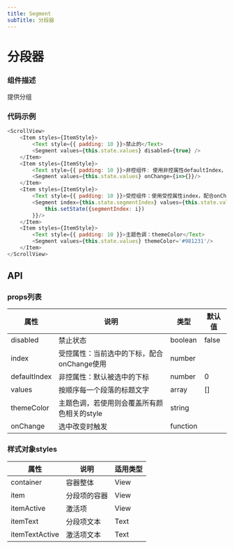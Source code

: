 ```yaml
---
title: Segment
subTitle: 分段器
---
```


# 分段器

### 组件描述
提供分组

### 代码示例
~~~js
<ScrollView>
	<Item styles={ItemStyle}>
		<Text style={{ padding: 10 }}>禁止的</Text>
		<Segment values={this.state.values} disabled={true} />
	</Item>
	<Item styles={ItemStyle}>
		<Text style={{ padding: 10 }}>非控组件: 使用非控属性defaultIndex，默认0</Text>
		<Segment values={this.state.values} onChange={i=>{}}/>
	</Item>
	<Item styles={ItemStyle}>
		<Text style={{ padding: 10 }}>受控组件：使用受控属性index，配合onChange更新</Text>
		<Segment index={this.state.segmentIndex} values={this.state.values} onChange={i=>{
			this.setState({segmentIndex: i})
		}}/>
	</Item>
	<Item styles={ItemStyle}>
		<Text style={{ padding: 10 }}>主题色调：themeColor</Text>
		<Segment values={this.state.values} themeColor='#981231'/>
	</Item>
</ScrollView>
~~~


## API

### props列表

属性 | 说明 | 类型 | 默认值
----|-----|------|------
| disabled | 禁止状态 | boolean | false |
| index | 受控属性：当前选中的下标，配合onChange使用 | number | |
| defaultIndex | 非控属性：默认被选中的下标 | number | 0 |
| values | 按顺序每一个段落的标题文字 | array | [] |
| themeColor | 主题色调，若使用则会覆盖所有颜色相关的style | string | |
| onChange | 选中改变时触发 | function | |

### 样式对象styles

属性 | 说明 | 适用类型
----|-----|------
| container | 容器整体 | View |
| item | 分段项的容器 | View |
| itemActive | 激活项 | View |
| itemText | 分段项文本 | Text |
| itemTextActive | 激活项文本 | Text |

